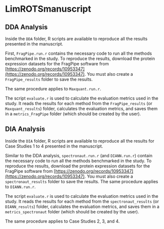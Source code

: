 # LimROTSmanuscript

## DDA Analysis

Inside the `DDA` folder, R scripts are available to reproduce all the results presented in the manuscript.

First, `FragPipe.run.r` contains the necessary code to run all the methods benchmarked in the study. To reproduce the results, download the protein expression datasets for the FragPipe software from [https://zenodo.org/records/10953347](https://zenodo.org/records/10953347). You must also create a `FragPipe_results` folder to save the results.

The same procedure applies to `Maxquant.run.r`.

The script `evaluate.r` is used to calculate the evaluation metrics used in the study. It reads the results for each method from the `FragPipe_results` (or `Maxquant_results`) folder, calculates the evaluation metrics, and saves them in a `metrics_FragPipe` folder (which should be created by the user).

## DIA Analysis

Inside the `DIA` folder, R scripts are available to reproduce all the results for Case Studies 1 to 4 presented in the manuscript.

Similar to the DDA analysis, `spectronaut.run.r` (and `DIANN.run.r`) contain the necessary code to run all the methods benchmarked in the study. To reproduce the results, download the protein expression datasets for the FragPipe software from [https://zenodo.org/records/10953347](https://zenodo.org/records/10953347). You must also create a `spectronaut_results` folder to save the results. The same procedure applies to `DIANN.run.r`.

The script `evaluate.r` is used to calculate the evaluation metrics used in the study. It reads the results for each method from the `spectronaut_results` (or `DIANN_results`) folder, calculates the evaluation metrics, and saves them in a `metrics_spectronaut` folder (which should be created by the user).

The same procedure applies to Case Studies 2, 3, and 4.

